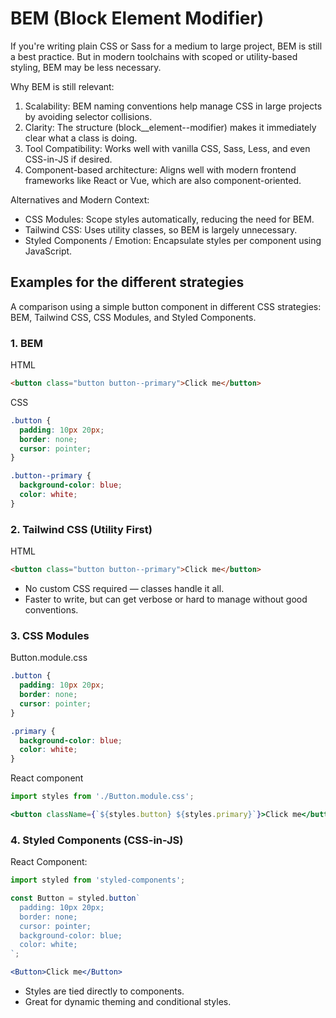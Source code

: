 
# BEM (Block Element Modifier)

If you're writing plain CSS or Sass for a medium to large project, BEM is still a best practice. But in modern toolchains with scoped or utility-based styling, BEM may be less necessary.

Why BEM is still relevant:
1. Scalability: BEM naming conventions help manage CSS in large projects by avoiding selector collisions.
2. Clarity: The structure (block__element--modifier) makes it immediately clear what a class is doing.
3. Tool Compatibility: Works well with vanilla CSS, Sass, Less, and even CSS-in-JS if desired.
4. Component-based architecture: Aligns well with modern frontend frameworks like React or Vue, which are also component-oriented.

Alternatives and Modern Context:
- CSS Modules: Scope styles automatically, reducing the need for BEM.
- Tailwind CSS: Uses utility classes, so BEM is largely unnecessary.
- Styled Components / Emotion: Encapsulate styles per component using JavaScript.

## Examples for the different strategies

A comparison using a simple button component in different CSS strategies: BEM, Tailwind CSS, CSS Modules, and Styled Components.

### 1. BEM

HTML
```HTML
<button class="button button--primary">Click me</button>
```
CSS
```CSS
.button {
  padding: 10px 20px;
  border: none;
  cursor: pointer;
}

.button--primary {
  background-color: blue;
  color: white;
}

```

### 2. Tailwind CSS (Utility First)

HTML
```HTML
<button class="button button--primary">Click me</button>
```
- No custom CSS required — classes handle it all.
- Faster to write, but can get verbose or hard to manage without good conventions.

### 3. CSS Modules
Button.module.css
```CSS
.button {
  padding: 10px 20px;
  border: none;
  cursor: pointer;
}

.primary {
  background-color: blue;
  color: white;
}
```
React component
```jsx
import styles from './Button.module.css';

<button className={`${styles.button} ${styles.primary}`}>Click me</button>
```

### 4. Styled Components (CSS-in-JS)
React Component:
```jsx
import styled from 'styled-components';

const Button = styled.button`
  padding: 10px 20px;
  border: none;
  cursor: pointer;
  background-color: blue;
  color: white;
`;

<Button>Click me</Button>
```
- Styles are tied directly to components.
- Great for dynamic theming and conditional styles.